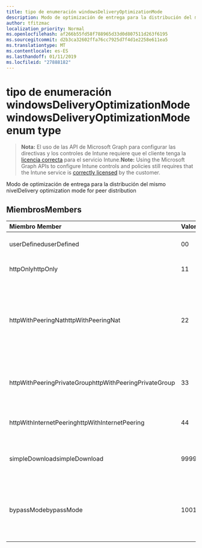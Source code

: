 ```yaml
---
title: tipo de enumeración windowsDeliveryOptimizationMode
description: Modo de optimización de entrega para la distribución del mismo nivel
author: tfitzmac
localization_priority: Normal
ms.openlocfilehash: af266b55fd58f788965d33d0d807511d263f6195
ms.sourcegitcommit: d2b3ca32602ffa76cc7925d7f4d1e2258e611ea5
ms.translationtype: MT
ms.contentlocale: es-ES
ms.lasthandoff: 01/11/2019
ms.locfileid: "27888182"
---
```

# <a name="windowsdeliveryoptimizationmode-enum-type"></a><span data-ttu-id="b48b0-103">tipo de enumeración windowsDeliveryOptimizationMode</span><span class="sxs-lookup"><span data-stu-id="b48b0-103">windowsDeliveryOptimizationMode enum type</span></span>

> <span data-ttu-id="b48b0-104">**Nota:** El uso de las API de Microsoft Graph para configurar las directivas y los controles de Intune requiere que el cliente tenga la [licencia correcta](https://go.microsoft.com/fwlink/?linkid=839381) para el servicio Intune.</span><span class="sxs-lookup"><span data-stu-id="b48b0-104">**Note:** Using the Microsoft Graph APIs to configure Intune controls and policies still requires that the Intune service is [correctly licensed](https://go.microsoft.com/fwlink/?linkid=839381) by the customer.</span></span>

<span data-ttu-id="b48b0-105">Modo de optimización de entrega para la distribución del mismo nivel</span><span class="sxs-lookup"><span data-stu-id="b48b0-105">Delivery optimization mode for peer distribution</span></span>
## <a name="members"></a><span data-ttu-id="b48b0-106">Miembros</span><span class="sxs-lookup"><span data-stu-id="b48b0-106">Members</span></span>
|<span data-ttu-id="b48b0-107">Miembro	</span><span class="sxs-lookup"><span data-stu-id="b48b0-107">Member</span></span>|<span data-ttu-id="b48b0-108">Valor</span><span class="sxs-lookup"><span data-stu-id="b48b0-108">Value</span></span>|<span data-ttu-id="b48b0-109">Description</span><span class="sxs-lookup"><span data-stu-id="b48b0-109">Description</span></span>|
|:---|:---|:---|
|<span data-ttu-id="b48b0-110">userDefined</span><span class="sxs-lookup"><span data-stu-id="b48b0-110">userDefined</span></span>|<span data-ttu-id="b48b0-111">0</span><span class="sxs-lookup"><span data-stu-id="b48b0-111">0</span></span>|<span data-ttu-id="b48b0-112">Permitir al usuario que establezca.</span><span class="sxs-lookup"><span data-stu-id="b48b0-112">Allow the user to set.</span></span>|
|<span data-ttu-id="b48b0-113">httpOnly</span><span class="sxs-lookup"><span data-stu-id="b48b0-113">httpOnly</span></span>|<span data-ttu-id="b48b0-114">1</span><span class="sxs-lookup"><span data-stu-id="b48b0-114">1</span></span>|<span data-ttu-id="b48b0-115">HTTP sólo, sin interconexión</span><span class="sxs-lookup"><span data-stu-id="b48b0-115">HTTP only, no peering</span></span>|
|<span data-ttu-id="b48b0-116">httpWithPeeringNat</span><span class="sxs-lookup"><span data-stu-id="b48b0-116">httpWithPeeringNat</span></span>|<span data-ttu-id="b48b0-117">2</span><span class="sxs-lookup"><span data-stu-id="b48b0-117">2</span></span>|<span data-ttu-id="b48b0-118">Predeterminado del sistema operativo – Http mezcla con interconexión detrás de la misma traductor de direcciones de red</span><span class="sxs-lookup"><span data-stu-id="b48b0-118">OS default – Http blended with peering behind the same network address translator</span></span>|
|<span data-ttu-id="b48b0-119">httpWithPeeringPrivateGroup</span><span class="sxs-lookup"><span data-stu-id="b48b0-119">httpWithPeeringPrivateGroup</span></span>|<span data-ttu-id="b48b0-120">3</span><span class="sxs-lookup"><span data-stu-id="b48b0-120">3</span></span>|<span data-ttu-id="b48b0-121">Mezcla de HTTP con interconexión a través de un grupo privado</span><span class="sxs-lookup"><span data-stu-id="b48b0-121">HTTP blended with peering across a private group</span></span>|
|<span data-ttu-id="b48b0-122">httpWithInternetPeering</span><span class="sxs-lookup"><span data-stu-id="b48b0-122">httpWithInternetPeering</span></span>|<span data-ttu-id="b48b0-123">4</span><span class="sxs-lookup"><span data-stu-id="b48b0-123">4</span></span>|<span data-ttu-id="b48b0-124">HTTP mezclado con interconexión de Internet</span><span class="sxs-lookup"><span data-stu-id="b48b0-124">HTTP blended with Internet peering</span></span>|
|<span data-ttu-id="b48b0-125">simpleDownload</span><span class="sxs-lookup"><span data-stu-id="b48b0-125">simpleDownload</span></span>|<span data-ttu-id="b48b0-126">99</span><span class="sxs-lookup"><span data-stu-id="b48b0-126">99</span></span>|<span data-ttu-id="b48b0-127">Modo de descarga simple con ningún interconexión</span><span class="sxs-lookup"><span data-stu-id="b48b0-127">Simple download mode with no peering</span></span>|
|<span data-ttu-id="b48b0-128">bypassMode</span><span class="sxs-lookup"><span data-stu-id="b48b0-128">bypassMode</span></span>|<span data-ttu-id="b48b0-129">100</span><span class="sxs-lookup"><span data-stu-id="b48b0-129">100</span></span>|<span data-ttu-id="b48b0-130">Modo de derivación.</span><span class="sxs-lookup"><span data-stu-id="b48b0-130">Bypass mode.</span></span> <span data-ttu-id="b48b0-131">No use la optimización de entrega y usar BITS en su lugar</span><span class="sxs-lookup"><span data-stu-id="b48b0-131">Do not use Delivery Optimization and use BITS instead</span></span>|



